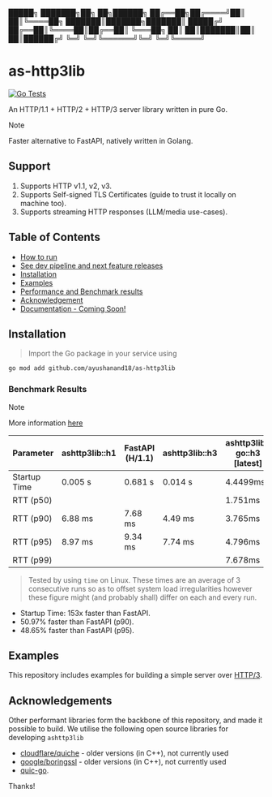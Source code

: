  █████╗ ███████╗██╗  ██╗██████╗ 
██╔══██╗██╔════╝██║  ██║╚════██╗
███████║███████╗███████║ █████╔╝
██╔══██║╚════██║██╔══██║ ╚═══██╗
██║  ██║███████║██║  ██║██████╔╝
╚═╝  ╚═╝╚══════╝╚═╝  ╚═╝╚═════╝ 
                                
# as-http3lib

[![Go Tests](https://github.com/ayushanand18/as-http3lib/actions/workflows/test-examples.yml/badge.svg)](https://github.com/ayushanand18/as-http3lib/actions/workflows/test-examples.yml)

An HTTP/1.1 + HTTP/2 + HTTP/3 server library written in pure Go. 

> [!NOTE]
> Faster alternative to FastAPI, natively written in Golang.

## Support
1. Supports HTTP v1.1, v2, v3.
2. Supports Self-signed TLS Certificates (guide to trust it locally on machine too).
3. Supports streaming HTTP responses (LLM/media use-cases).

## Table of Contents
+ [How to run](/notes/HOW-TO-RUN.md)
+ [See dev pipeline and next feature releases](/notes/TODO.md)
+ [Installation](#installation)
+ [Examples](/examples/)
+ [Performance and Benchmark results](/Performance.md)
+ [Acknowledgement](#acknowledgements)
+ [Documentation - Coming Soon!](/docs/)

## Installation
> Import the Go package in your service using
```sh
go mod add github.com/ayushanand18/as-http3lib
```

### Benchmark Results
> [!Note]
> More information [here](/notes/PERFORMANCE.md)

Parameter        | ashttp3lib::h1  | FastAPI (H/1.1)| ashttp3lib::h3  | ashttp3lib-go::h3 [latest]
-----------------|-----------------|----------------|-----------------|---------------------------
Startup Time     | 0.005 s         | 0.681 s        | 0.014 s         | 4.4499ms
RTT (p50)        |                 |                |                 | 1.751ms
RTT (p90)        | 6.88 ms         | 7.68 ms        | 4.49 ms         | 3.765ms
RTT (p95)        | 8.97 ms         | 9.34 ms        | 7.74 ms         | 4.796ms
RTT (p99)        |                 |                |                 | 7.678ms

> Tested by using `time` on Linux. These times are an average of 3 consecutive runs so as to
> offset system load irregularities however these figure might (and probably shall) differ on
> each and every run.

- Startup Time: 153x faster than FastAPI.
- 50.97% faster than FastAPI (p90).
- 48.65% faster than FastAPI (p95).

## Examples
This repository includes examples for building a simple server over [HTTP/3](./examples/naive/main.go).

## Acknowledgements
Other performant libraries form the backbone of this repository, and made it possible to build. We 
utilise the following open source libraries for developing `ashttp3lib`
- [cloudflare/quiche](https://github.com/cloudflare/quiche/) - older versions (in C++), not currently used
- [google/boringssl](https://github.com/google/boringssl/) - older versions (in C++), not currently used
- [quic-go](https://github.com/quic-go).

Thanks!
